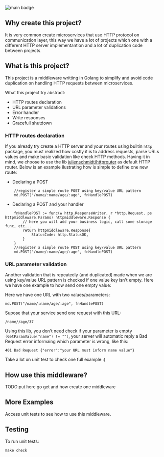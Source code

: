 ![main badge](https://github.com/LeoCBS/httpmiddleware/actions/workflows/makefile.yml/badge.svg?branch=main)

## Why create this project?

It is very common create microservices that use HTTP protocol on communication layer, this way we have a lot of projects which one with a different HTTP server implementantion and a lot of duplication code between projects. 


## What is this project?

This project is a middleware writting in Golang to simplify and avoid code duplication on handling HTTP requests between microservices.

What this project try abstract:

 * HTTP routes declaration
 * URL parameter validations
 * Error handler
 * Write responses
 * Gracefull shutdown

### HTTP routes declaration

If you already try create a HTTP server and your routes using builtin `http` package, you must realized how costly it is to address requests,
parse URLs values and make basic validation like check HTTP methods. Having it in mind, we choose to use
the lib [julienschmidt/httprouter](https://github.com/julienschmidt/httprouter) as default HTTP router. Below is an example ilustrating how is
simple to define one new route:   

* Declaring a POST

```golang
	//register a simple route POST using key/value URL pattern
	md.POST("/name/:name/age/:age", fnHandlePOST)
```


* Declaring a POST and your handler

```golang
	fnHandlePOST := func(w http.ResponseWriter, r *http.Request, ps httpmiddleware.Params) httpmiddleware.Response {
		// here you will add your business logic, call some storage func, etc...
		return httpmiddleware.Response{
			StatusCode: http.StatusOK,
		}
	}
	//register a simple route POST using key/value URL pattern
	md.POST("/name/:name/age/:age", fnHandlePOST)
```

### URL parameter validation

Another validation that is repeatedly (and duplicated) made when we are using key/value URL
pattern is checked if one value key isn't empty. Here we have one example to how
send one empty value:

Here we have one URL with two values/parameters:
    
    md.POST("/name/:name/age/:age", fnHandlePOST)

Supose that your service send one request with this URL:

    /name//age/37
     

Using this lib, you don't need check if your parameter is empty `(GetParamValue("name") != "")`,
your server will automatic reply a Bad Request error informaing which parameter
is wrong, like this:

    401 Bad Request {"error":"your URL must inform name value"}

Take a lot on unit test to check one full example :) 

## How use this middleware?

TODO put here go get and how create one middleware
 

## More Examples

Access unit tests to see how to use this middleware.

## Testing

To run unit tests:

    make check
